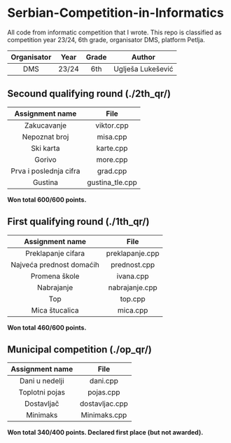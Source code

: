 # Serbian-Competition-in-Informatics
All code from informatic competition that I wrote. This repo is classified as competition year 23/24, 6th grade, organisator DMS, platform Petlja.

| Organisator        |   Year  | Grade | Author |
| :----------------: | :------:| :----:| :----: |
| DMS        |   23/24   | 6th | Uglješa Lukešević |

## Secound qualifying round (./2th_qr/)

| Assignment name    | File |
| :--------: | :-------: |
| Zakucavanje  | viktor.cpp    |
| Nepoznat broj | misa.cpp     |
| Ski karta    | karte.cpp    |
| Gorivo    | more.cpp    |
| Prva i poslednja cifra    | grad.cpp    
| Gustina   | gustina_tle.cpp    |

**Won total 600/600 points.**

## First qualifying round (./1th_qr/)

| Assignment name    | File |
| :--------: | :-------: |
| Preklapanje cifara  | preklapanje.cpp    |
|  Najveća prednost domaćih | prednost.cpp     |
| Promena škole    | ivana.cpp    |
| Nabrajanje    | nabrajanje.cpp    |
| Top    | top.cpp    
| Mica štucalica   | mica.cpp    |

**Won total 460/600 points.**

## Municipal competition (./op_qr/)

| Assignment name    | File |
| :--------: | :-------: |
| Dani u nedelji  | dani.cpp    |
| Toplotni pojas | pojas.cpp     |
| Dostavljač    | dostavljac.cpp    |
| Minimaks    | Minimaks.cpp    |

**Won total 340/400 points. Declared first place (but not awarded).**